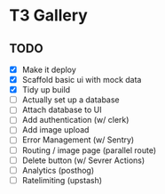# T3 Gallery

## TODO

- [x] Make it deploy
- [x] Scaffold basic ui with mock data
- [x] Tidy up build
- [ ] Actually set up a database
- [ ] Attach database to UI
- [ ] Add authentication (w/ clerk)
- [ ] Add image upload
- [ ] Error Management (w/ Sentry)
- [ ] Routing / image page (parallel route)
- [ ] Delete button (w/ Sevrer Actions)
- [ ] Analytics (posthog)
- [ ] Ratelimiting (upstash)
